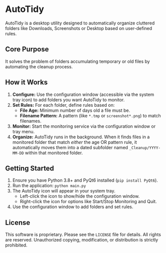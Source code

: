 # AutoTidy

AutoTidy is a desktop utility designed to automatically organize cluttered folders like Downloads, Screenshots or Desktop based on user-defined rules.

## Core Purpose

It solves the problem of folders accumulating temporary or old files by automating the cleanup process.

## How it Works

1.  **Configure:** Use the configuration window (accessible via the system tray icon) to add folders you want AutoTidy to monitor.
2.  **Set Rules:** For each folder, define rules based on:
    *   **File Age:** Minimum number of days old a file must be.
    *   **Filename Pattern:** A pattern (like `*.tmp` or `screenshot*.png`) to match filenames.
3.  **Monitor:** Start the monitoring service via the configuration window or tray menu.
4.  **Organize:** AutoTidy runs in the background. When it finds files in a monitored folder that match *either* the age OR pattern rule, it automatically moves them into a dated subfolder named `_Cleanup/YYYY-MM-DD` within that monitored folder.

## Getting Started

1.  Ensure you have Python 3.8+ and PyQt6 installed (`pip install PyQt6`).
2.  Run the application: `python main.py`
3.  The AutoTidy icon will appear in your system tray.
    *   Left-click the icon to show/hide the configuration window.
    *   Right-click the icon for options like Start/Stop Monitoring and Quit.
4.  Use the configuration window to add folders and set rules.

## License

This software is proprietary. Please see the `LICENSE` file for details. All rights are reserved. Unauthorized copying, modification, or distribution is strictly prohibited.

